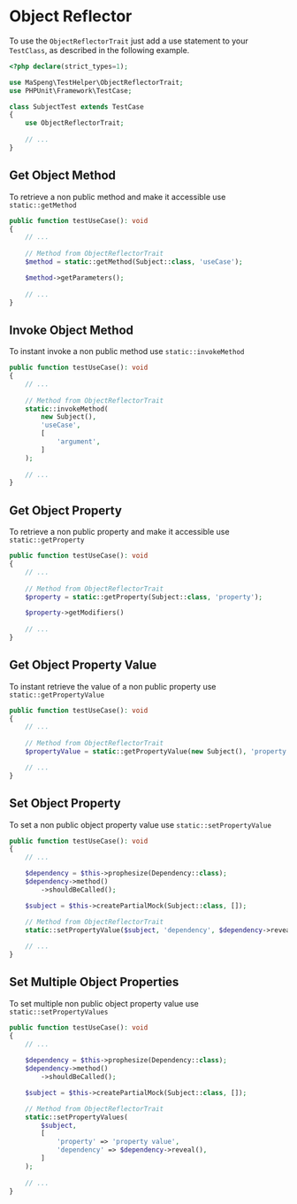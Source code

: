# Object Reflector

To use the `ObjectReflectorTrait` just add a use statement to your `TestClass`, as described in the following example.

```php
<?php declare(strict_types=1);

use MaSpeng\TestHelper\ObjectReflectorTrait;
use PHPUnit\Framework\TestCase;

class SubjectTest extends TestCase
{
    use ObjectReflectorTrait;
    
    // ...
}
```

## Get Object Method

To retrieve a non public method and make it accessible use `static::getMethod`

```php
public function testUseCase(): void
{
    // ...
    
    // Method from ObjectReflectorTrait
    $method = static::getMethod(Subject::class, 'useCase');

    $method->getParameters();
    
    // ...
}
```

## Invoke Object Method

To instant invoke a non public method use `static::invokeMethod`

```php
public function testUseCase(): void
{
    // ...
    
    // Method from ObjectReflectorTrait
    static::invokeMethod(
        new Subject(),
        'useCase',
        [
            'argument',
        ]
    );
    
    // ...
}
```

## Get Object Property

To retrieve a non public property and make it accessible use `static::getProperty`

```php
public function testUseCase(): void
{
    // ...
    
    // Method from ObjectReflectorTrait
    $property = static::getProperty(Subject::class, 'property');

    $property->getModifiers()
    
    // ...
}
```

## Get Object Property Value

To instant retrieve the value of a non public property use `static::getPropertyValue`

```php
public function testUseCase(): void
{
    // ...
    
    // Method from ObjectReflectorTrait
    $propertyValue = static::getPropertyValue(new Subject(), 'property');

    // ...
}
```

## Set Object Property

To set a non public object property value use `static::setPropertyValue`

```php
public function testUseCase(): void
{
    // ...

    $dependency = $this->prophesize(Dependency::class);
    $dependency->method()
        ->shouldBeCalled();

    $subject = $this->createPartialMock(Subject::class, []);

    // Method from ObjectReflectorTrait
    static::setPropertyValue($subject, 'dependency', $dependency->reveal());
    
    // ...
}
```

## Set Multiple Object Properties

To set multiple non public object property value use `static::setPropertyValues`

```php
public function testUseCase(): void
{
    // ...
    
    $dependency = $this->prophesize(Dependency::class);
    $dependency->method()
        ->shouldBeCalled();

    $subject = $this->createPartialMock(Subject::class, []);

    // Method from ObjectReflectorTrait
    static::setPropertyValues(
        $subject,
        [
            'property' => 'property value',
            'dependency' => $dependency->reveal(),
        ]
    );
    
    // ...
}
```

